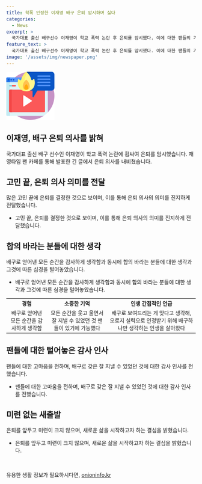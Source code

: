```yaml
---
title: 학폭 인정한 이재영 배구 은퇴 암시하며 싫다
categories:
  - News
excerpt: >
  국가대표 출신 배구선수 이재영이 학교 폭력 논란 후 은퇴를 암시했다. 이에 대한 팬들의 기다림과 해외 활동에 대한 소망을 언급하며, 학폭 논란에 대한 합의를 기대한 팬들과의 마음의 충돌을 고백했다. 이재영은 안타까운 결별을 털어놓으며 갈등과 고통을 언급, 그리고 팬들에 대한 고마움을 전했다. 배구로 인정받기 위한 노력과 선수로서의 자부심을 강조하며, 팬들에게 이제는 새로운 모습을 응원해 달라고 호소했다. 
feature_text: >
  국가대표 출신 배구선수 이재영이 학교 폭력 논란 후 은퇴를 암시했다. 이에 대한 팬들의 기다림과 해외 활동에 대한 소망을 언급하며, 학폭 논란에 대한 합의를 기대한 팬들과의 마음의 충돌을 고백했다. 이재영은 안타까운 결별을 털어놓으며 갈등과 고통을 언급, 그리고 팬들에 대한 고마움을 전했다. 배구로 인정받기 위한 노력과 선수로서의 자부심을 강조하며, 팬들에게 이제는 새로운 모습을 응원해 달라고 호소했다. 
image: '/assets/img/newspaper.png'
---
```


<p><img src="/assets/img/news.png" alt="rentncar 속보" /></p>

<h2 data-ke-size="size26">이재영, 배구 은퇴 의사를 밝혀</h2>

<p data-ke-size="size16">국가대표 출신 배구 선수인 이재영이 학교 폭력 논란에 휩싸여 은퇴를 암시했습니다. 재영타임 팬 카페를 통해 발표한 긴 글에서 은퇴 의사를 내비쳤습니다. </p>

<h2 data-ke-size="size26">고민 끝, 은퇴 의사 의미를 전달</h2>

<p data-ke-size="size16">많은 고민 끝에 은퇴를 결정한 것으로 보이며, 이를 통해 은퇴 의사의 의미를 진지하게 전달했습니다.</p>

<ul>
    <li>고민 끝, 은퇴를 결정한 것으로 보이며, 이를 통해 은퇴 의사의 의미를 진지하게 전달했습니다.</li>
</ul>

<h2 data-ke-size="size26">합의 바라는 분들에 대한 생각</h2>

<p data-ke-size="size16">배구로 얻어낸 모든 순간을 감사하게 생각함과 동시에 합의 바라는 분들에 대한 생각과 그것에 따른 심경을 털어놓았습니다. </p>

<ul>
    <li>배구로 얻어낸 모든 순간을 감사하게 생각함과 동시에 합의 바라는 분들에 대한 생각과 그것에 따른 심경을 털어놓았습니다.</li>
</ul>

<table>
    <tr>
        <td style="text-align: center; height: 17px;"><b>경험</b></td>
        <td style="text-align: center; height: 17px;"><b>소중한 기억</b></td>
        <td style="text-align: center; height: 17px;"><b>인생 간접적인 언급</b></td>
    </tr>
    <tr>
        <td style="text-align: center;">배구로 얻어낸 모든 순간을 감사하게 생각함</td>
        <td style="text-align: center;">모든 순간을 웃고 울면서 잘 지낼 수 있었던 것 팬들이 있기에 가능했다</td>
        <td style="text-align: center;">배구로 보여드리는 게 맞다고 생각해, 오로지 실력으로 인정받기 위해 배구하나만 생각하는 인생을 살아왔다</td>
    </tr>
</table>

<h2 data-ke-size="size26">팬들에 대한 털어놓은 감사 인사</h2>

<p data-ke-size="size16">팬들에 대한 고마움을 전하며, 배구로 갖은 잘 지낼 수 있었던 것에 대한 감사 인사를 전했습니다.</p>

<ul>
    <li>팬들에 대한 고마움을 전하며, 배구로 갖은 잘 지낼 수 있었던 것에 대한 감사 인사를 전했습니다.</li>
</ul>

<h2 data-ke-size="size26">미련 없는 새출발</h2>

<p data-ke-size="size16">은퇴를 앞두고 미련이 크지 않으며, 새로운 삶을 시작하고자 하는 결심을 밝혔습니다.</p>

<ul>
    <li>은퇴를 앞두고 미련이 크지 않으며, 새로운 삶을 시작하고자 하는 결심을 밝혔습니다.</li>
</ul>

<p data-ke-size="size16">&nbsp;</p>
유용한 생활 정보가 필요하시다면, <a href="https://onioninfo.kr" rel="dofollow">onioninfo.kr</a>



